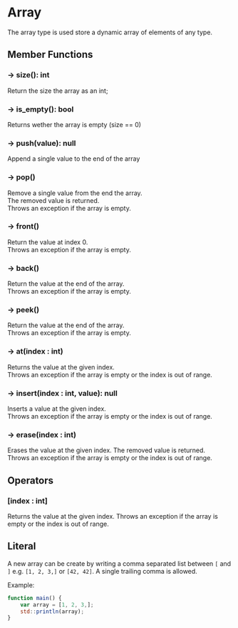 # Array 

The array type is used store a dynamic array of elements of any type.

## Member Functions

### -> size(): int

Return the size the array as an int;

### -> is_empty(): bool

Returns wether the array is empty (size == 0)

### -> push(value): null

Append a single value to the end of the array

### -> pop()

Remove a single value from the end the array.  
The removed value is returned.  
Throws an exception if the array is empty.

### -> front()

Return the value at index 0.  
Throws an exception if the array is empty.

### -> back()

Return the value at the end of the array.  
Throws an exception if the array is empty.

### -> peek()

Return the value at the end of the array.  
Throws an exception if the array is empty.

### -> at(index : int)

Returns the value at the given index.  
Throws an exception if the array is empty or the index is out of range.


### -> insert(index : int, value): null

Inserts a value at the given index.  
Throws an exception if the array is empty or the index is out of range.


### -> erase(index : int)

Erases the value at the given index.
The removed value is returned.  
Throws an exception if the array is empty or the index is out of range.



## Operators

### [index : int]

Returns the value at the given index. 
Throws an exception if the array is empty or the index is out of range.




## Literal

A new array can be create by writing a comma separated list between `[` and `]` e.g. `[1, 2, 3,]` or `[42, 42]`. 
A single trailing comma is allowed.

Example:
```js
function main() {
	var array = [1, 2, 3,];
	std::println(array);
}
```